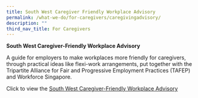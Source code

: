 ```yaml
---
title: South West Caregiver Friendly Workplace Advisory
permalink: /what-we-do/for-caregivers/caregivingadvisory/
description: ""
third_nav_title: For Caregivers
---
```

**South West Caregiver-Friendly Workplace Advisory**

A guide for employers to make workplaces more friendly for caregivers, through practical ideas like flexi-work arrangements, put together with the Tripartite Alliance for Fair and Progressive Employment Practices (TAFEP) and Workforce Singapore.

Click to view the [South West Caregiver-Friendly Workplace Advisory](/files/south-west-caregiver-friendly-workplace-advisory.pdf)